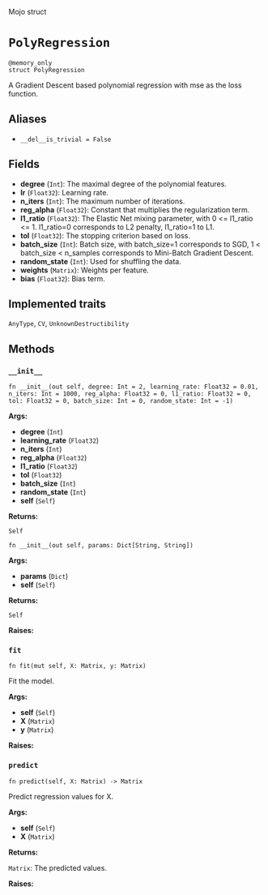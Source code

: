 Mojo struct

# `PolyRegression`

```mojo
@memory_only
struct PolyRegression
```

A Gradient Descent based polynomial regression with mse as the loss function.

## Aliases

- `__del__is_trivial = False`

## Fields

- **degree** (`Int`): The maximal degree of the polynomial features.
- **lr** (`Float32`): Learning rate.
- **n_iters** (`Int`): The maximum number of iterations.
- **reg_alpha** (`Float32`): Constant that multiplies the regularization term.
- **l1_ratio** (`Float32`): The Elastic Net mixing parameter, with 0 <= l1_ratio <= 1. l1_ratio=0 corresponds to L2 penalty, l1_ratio=1 to L1.
- **tol** (`Float32`): The stopping criterion based on loss.
- **batch_size** (`Int`): Batch size, with batch_size=1 corresponds to SGD, 1 < batch_size < n_samples corresponds to Mini-Batch Gradient Descent.
- **random_state** (`Int`): Used for shuffling the data.
- **weights** (`Matrix`): Weights per feature.
- **bias** (`Float32`): Bias term.

## Implemented traits

`AnyType`, `CV`, `UnknownDestructibility`

## Methods

### `__init__`

```mojo
fn __init__(out self, degree: Int = 2, learning_rate: Float32 = 0.01, n_iters: Int = 1000, reg_alpha: Float32 = 0, l1_ratio: Float32 = 0, tol: Float32 = 0, batch_size: Int = 0, random_state: Int = -1)
```

**Args:**

- **degree** (`Int`)
- **learning_rate** (`Float32`)
- **n_iters** (`Int`)
- **reg_alpha** (`Float32`)
- **l1_ratio** (`Float32`)
- **tol** (`Float32`)
- **batch_size** (`Int`)
- **random_state** (`Int`)
- **self** (`Self`)

**Returns:**

`Self`

```mojo
fn __init__(out self, params: Dict[String, String])
```

**Args:**

- **params** (`Dict`)
- **self** (`Self`)

**Returns:**

`Self`

**Raises:**

### `fit`

```mojo
fn fit(mut self, X: Matrix, y: Matrix)
```

Fit the model.

**Args:**

- **self** (`Self`)
- **X** (`Matrix`)
- **y** (`Matrix`)

**Raises:**

### `predict`

```mojo
fn predict(self, X: Matrix) -> Matrix
```

Predict regression values for X.

**Args:**

- **self** (`Self`)
- **X** (`Matrix`)

**Returns:**

`Matrix`: The predicted values.

**Raises:**


